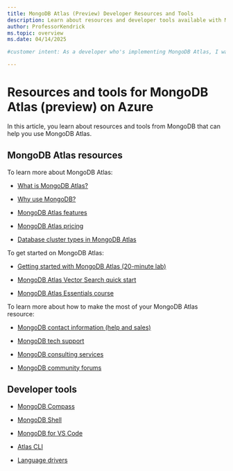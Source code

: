 ```yaml
---
title: MongoDB Atlas (Preview) Developer Resources and Tools
description: Learn about resources and developer tools available with MongoDB Atlas (preview).
author: ProfessorKendrick
ms.topic: overview
ms.date: 04/14/2025

#customer intent: As a developer who's implementing MongoDB Atlas, I want to know about other resources and tools available so that I can maximize the success of my deployment.

---
```


# Resources and tools for MongoDB Atlas (preview) on Azure

In this article, you learn about resources and tools from MongoDB that can help you use MongoDB Atlas.

## MongoDB Atlas resources

To learn more about MongoDB Atlas:

- [What is MongoDB Atlas?](https://www.mongodb.com/docs/atlas/)

- [Why use MongoDB?](https://www.mongodb.com/resources/products/fundamentals/why-use-mongodb)

- [MongoDB Atlas features](https://www.mongodb.com/atlas)

- [MongoDB Atlas pricing](https://www.mongodb.com/pricing)

- [Database cluster types in MongoDB Atlas](https://www.mongodb.com/docs/atlas/create-database-deployment/)

To get started on MongoDB Atlas:

- [Getting started with MongoDB Atlas (20-minute lab)](https://learn.mongodb.com/courses/getting-started-with-mongodb-atlas-lab-only)

- [MongoDB Atlas Vector Search quick start](https://www.mongodb.com/docs/atlas/atlas-vector-search/tutorials/vector-search-quick-start/)

- [MongoDB Atlas Essentials course](https://learn.mongodb.com/learning-paths/atlas-essentials)

To learn more about how to make the most of your MongoDB Atlas resource:

- [MongoDB contact information (help and sales)](https://www.mongodb.com/company/contact)

- [MongoDB tech support](https://support.mongodb.com/)

- [MongoDB consulting services](https://www.mongodb.com/services/consulting)

- [MongoDB community forums](https://www.mongodb.com/community/)

## Developer tools

- [MongoDB Compass](https://www.mongodb.com/docs/compass/current/)

- [MongoDB Shell](https://www.mongodb.com/docs/mongodb-shell/)

- [MongoDB for VS Code](https://www.mongodb.com/docs/mongodb-vscode/)

- [Atlas CLI](https://www.mongodb.com/docs/atlas/atlas-cli/)

- [Language drivers](https://www.mongodb.com/docs/atlas/driver-connection/)
